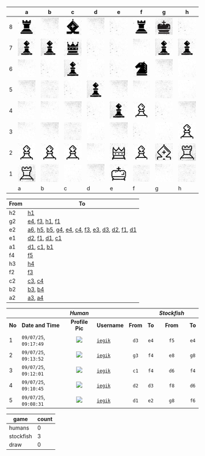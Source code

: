 |   | a | b | c | d | e | f | g | h |
|---|---|---|---|---|---|---|---|---|
| 8 | ![piece](./pieces/style-2/rook-b.jpg) | ![piece](./pieces/style-2/bg-5.jpg) | ![piece](./pieces/style-2/bishop-b.jpg) | ![piece](./pieces/style-2/bg-5.jpg) | ![piece](./pieces/style-2/bg-2.jpg) | ![piece](./pieces/style-2/rook-b.jpg) | ![piece](./pieces/style-2/king-b.jpg) | ![piece](./pieces/style-2/bg-2.jpg) |
| 7 | ![piece](./pieces/style-2/pawn-b.jpg) | ![piece](./pieces/style-2/pawn-b.jpg) | ![piece](./pieces/style-2/queen-b.jpg) | ![piece](./pieces/style-2/bg-2.jpg) | ![piece](./pieces/style-2/bg-2.jpg) | ![piece](./pieces/style-2/bg-3.jpg) | ![piece](./pieces/style-2/pawn-b.jpg) | ![piece](./pieces/style-2/pawn-b.jpg) |
| 6 | ![piece](./pieces/style-2/bg-3.jpg) | ![piece](./pieces/style-2/bg-2.jpg) | ![piece](./pieces/style-2/pawn-b.jpg) | ![piece](./pieces/style-2/bg-1.jpg) | ![piece](./pieces/style-2/bg-2.jpg) | ![piece](./pieces/style-2/knight-b.jpg) | ![piece](./pieces/style-2/bg-5.jpg) | ![piece](./pieces/style-2/bg-1.jpg) |
| 5 | ![piece](./pieces/style-2/bg-5.jpg) | ![piece](./pieces/style-2/bg-4.jpg) | ![piece](./pieces/style-2/bg-2.jpg) | ![piece](./pieces/style-2/pawn-b.jpg) | ![piece](./pieces/style-2/bg-5.jpg) | ![piece](./pieces/style-2/bg-3.jpg) | ![piece](./pieces/style-2/bg-4.jpg) | ![piece](./pieces/style-2/bg-1.jpg) |
| 4 | ![piece](./pieces/style-2/bg-3.jpg) | ![piece](./pieces/style-2/bg-3.jpg) | ![piece](./pieces/style-2/bg-5.jpg) | ![piece](./pieces/style-2/bg-2.jpg) | ![piece](./pieces/style-2/pawn-b.jpg) | ![piece](./pieces/style-2/pawn-w.jpg) | ![piece](./pieces/style-2/bg-2.jpg) | ![piece](./pieces/style-2/bg-5.jpg) |
| 3 | ![piece](./pieces/style-2/bg-3.jpg) | ![piece](./pieces/style-2/bg-5.jpg) | ![piece](./pieces/style-2/bg-4.jpg) | ![piece](./pieces/style-2/bg-1.jpg) | ![piece](./pieces/style-2/bg-5.jpg) | ![piece](./pieces/style-2/bg-2.jpg) | ![piece](./pieces/style-2/bg-1.jpg) | ![piece](./pieces/style-2/pawn-w.jpg) |
| 2 | ![piece](./pieces/style-2/pawn-w.jpg) | ![piece](./pieces/style-2/pawn-w.jpg) | ![piece](./pieces/style-2/pawn-w.jpg) | ![piece](./pieces/style-2/bg-3.jpg) | ![piece](./pieces/style-2/queen-w.jpg) | ![piece](./pieces/style-2/pawn-w.jpg) | ![piece](./pieces/style-2/bishop-w.jpg) | ![piece](./pieces/style-2/rook-w.jpg) |
| 1 | ![piece](./pieces/style-2/rook-w.jpg) | ![piece](./pieces/style-2/bg-4.jpg) | ![piece](./pieces/style-2/bg-1.jpg) | ![piece](./pieces/style-2/bg-5.jpg) | ![piece](./pieces/style-2/king-w.jpg) | ![piece](./pieces/style-2/bg-4.jpg) | ![piece](./pieces/style-2/bg-3.jpg) | ![piece](./pieces/style-2/bg-4.jpg) |
|   | a | b | c | d | e | f | g | h |


| From |  To  |
|------|------|
|  h2  | [h1](https://github.com/tanishq-singh-2407/readme-chess/issues/new?title=chess_move_h2h1&labels=make+move&body=Just+push+%27Submit+new+issue%27.+You+don%27t+need+to+do+anything+else.) |
|  g2  | [e4](https://github.com/tanishq-singh-2407/readme-chess/issues/new?title=chess_move_g2e4&labels=make+move&body=Just+push+%27Submit+new+issue%27.+You+don%27t+need+to+do+anything+else.), [f3](https://github.com/tanishq-singh-2407/readme-chess/issues/new?title=chess_move_g2f3&labels=make+move&body=Just+push+%27Submit+new+issue%27.+You+don%27t+need+to+do+anything+else.), [h1](https://github.com/tanishq-singh-2407/readme-chess/issues/new?title=chess_move_g2h1&labels=make+move&body=Just+push+%27Submit+new+issue%27.+You+don%27t+need+to+do+anything+else.), [f1](https://github.com/tanishq-singh-2407/readme-chess/issues/new?title=chess_move_g2f1&labels=make+move&body=Just+push+%27Submit+new+issue%27.+You+don%27t+need+to+do+anything+else.) |
|  e2  | [a6](https://github.com/tanishq-singh-2407/readme-chess/issues/new?title=chess_move_e2a6&labels=make+move&body=Just+push+%27Submit+new+issue%27.+You+don%27t+need+to+do+anything+else.), [h5](https://github.com/tanishq-singh-2407/readme-chess/issues/new?title=chess_move_e2h5&labels=make+move&body=Just+push+%27Submit+new+issue%27.+You+don%27t+need+to+do+anything+else.), [b5](https://github.com/tanishq-singh-2407/readme-chess/issues/new?title=chess_move_e2b5&labels=make+move&body=Just+push+%27Submit+new+issue%27.+You+don%27t+need+to+do+anything+else.), [g4](https://github.com/tanishq-singh-2407/readme-chess/issues/new?title=chess_move_e2g4&labels=make+move&body=Just+push+%27Submit+new+issue%27.+You+don%27t+need+to+do+anything+else.), [e4](https://github.com/tanishq-singh-2407/readme-chess/issues/new?title=chess_move_e2e4&labels=make+move&body=Just+push+%27Submit+new+issue%27.+You+don%27t+need+to+do+anything+else.), [c4](https://github.com/tanishq-singh-2407/readme-chess/issues/new?title=chess_move_e2c4&labels=make+move&body=Just+push+%27Submit+new+issue%27.+You+don%27t+need+to+do+anything+else.), [f3](https://github.com/tanishq-singh-2407/readme-chess/issues/new?title=chess_move_e2f3&labels=make+move&body=Just+push+%27Submit+new+issue%27.+You+don%27t+need+to+do+anything+else.), [e3](https://github.com/tanishq-singh-2407/readme-chess/issues/new?title=chess_move_e2e3&labels=make+move&body=Just+push+%27Submit+new+issue%27.+You+don%27t+need+to+do+anything+else.), [d3](https://github.com/tanishq-singh-2407/readme-chess/issues/new?title=chess_move_e2d3&labels=make+move&body=Just+push+%27Submit+new+issue%27.+You+don%27t+need+to+do+anything+else.), [d2](https://github.com/tanishq-singh-2407/readme-chess/issues/new?title=chess_move_e2d2&labels=make+move&body=Just+push+%27Submit+new+issue%27.+You+don%27t+need+to+do+anything+else.), [f1](https://github.com/tanishq-singh-2407/readme-chess/issues/new?title=chess_move_e2f1&labels=make+move&body=Just+push+%27Submit+new+issue%27.+You+don%27t+need+to+do+anything+else.), [d1](https://github.com/tanishq-singh-2407/readme-chess/issues/new?title=chess_move_e2d1&labels=make+move&body=Just+push+%27Submit+new+issue%27.+You+don%27t+need+to+do+anything+else.) |
|  e1  | [d2](https://github.com/tanishq-singh-2407/readme-chess/issues/new?title=chess_move_e1d2&labels=make+move&body=Just+push+%27Submit+new+issue%27.+You+don%27t+need+to+do+anything+else.), [f1](https://github.com/tanishq-singh-2407/readme-chess/issues/new?title=chess_move_e1f1&labels=make+move&body=Just+push+%27Submit+new+issue%27.+You+don%27t+need+to+do+anything+else.), [d1](https://github.com/tanishq-singh-2407/readme-chess/issues/new?title=chess_move_e1d1&labels=make+move&body=Just+push+%27Submit+new+issue%27.+You+don%27t+need+to+do+anything+else.), [c1](https://github.com/tanishq-singh-2407/readme-chess/issues/new?title=chess_move_e1c1&labels=make+move&body=Just+push+%27Submit+new+issue%27.+You+don%27t+need+to+do+anything+else.) |
|  a1  | [d1](https://github.com/tanishq-singh-2407/readme-chess/issues/new?title=chess_move_a1d1&labels=make+move&body=Just+push+%27Submit+new+issue%27.+You+don%27t+need+to+do+anything+else.), [c1](https://github.com/tanishq-singh-2407/readme-chess/issues/new?title=chess_move_a1c1&labels=make+move&body=Just+push+%27Submit+new+issue%27.+You+don%27t+need+to+do+anything+else.), [b1](https://github.com/tanishq-singh-2407/readme-chess/issues/new?title=chess_move_a1b1&labels=make+move&body=Just+push+%27Submit+new+issue%27.+You+don%27t+need+to+do+anything+else.) |
|  f4  | [f5](https://github.com/tanishq-singh-2407/readme-chess/issues/new?title=chess_move_f4f5&labels=make+move&body=Just+push+%27Submit+new+issue%27.+You+don%27t+need+to+do+anything+else.) |
|  h3  | [h4](https://github.com/tanishq-singh-2407/readme-chess/issues/new?title=chess_move_h3h4&labels=make+move&body=Just+push+%27Submit+new+issue%27.+You+don%27t+need+to+do+anything+else.) |
|  f2  | [f3](https://github.com/tanishq-singh-2407/readme-chess/issues/new?title=chess_move_f2f3&labels=make+move&body=Just+push+%27Submit+new+issue%27.+You+don%27t+need+to+do+anything+else.) |
|  c2  | [c3](https://github.com/tanishq-singh-2407/readme-chess/issues/new?title=chess_move_c2c3&labels=make+move&body=Just+push+%27Submit+new+issue%27.+You+don%27t+need+to+do+anything+else.), [c4](https://github.com/tanishq-singh-2407/readme-chess/issues/new?title=chess_move_c2c4&labels=make+move&body=Just+push+%27Submit+new+issue%27.+You+don%27t+need+to+do+anything+else.) |
|  b2  | [b3](https://github.com/tanishq-singh-2407/readme-chess/issues/new?title=chess_move_b2b3&labels=make+move&body=Just+push+%27Submit+new+issue%27.+You+don%27t+need+to+do+anything+else.), [b4](https://github.com/tanishq-singh-2407/readme-chess/issues/new?title=chess_move_b2b4&labels=make+move&body=Just+push+%27Submit+new+issue%27.+You+don%27t+need+to+do+anything+else.) |
|  a2  | [a3](https://github.com/tanishq-singh-2407/readme-chess/issues/new?title=chess_move_a2a3&labels=make+move&body=Just+push+%27Submit+new+issue%27.+You+don%27t+need+to+do+anything+else.), [a4](https://github.com/tanishq-singh-2407/readme-chess/issues/new?title=chess_move_a2a4&labels=make+move&body=Just+push+%27Submit+new+issue%27.+You+don%27t+need+to+do+anything+else.) |


|||_Human_||||_Stockfish_||
|-|-|:-:|-|:-:|:-:|:-:|:-:|
|**No**|**Date and Time**|**Profile Pic**|**Username**|**From**|**To**|**From**|**To**|
|1|`09/07/25`, `09:17:49`|<img src="https://github.com/iegik.png" height="50px" /> | [`iegik`](https://github.com/iegik)|`d3`|`e4`|`f5`|`e4`|
|2|`09/07/25`, `09:13:52`|<img src="https://github.com/iegik.png" height="50px" /> | [`iegik`](https://github.com/iegik)|`g3`|`f4`|`e8`|`g8`|
|3|`09/07/25`, `09:12:01`|<img src="https://github.com/iegik.png" height="50px" /> | [`iegik`](https://github.com/iegik)|`c1`|`f4`|`d6`|`f4`|
|4|`09/07/25`, `09:10:45`|<img src="https://github.com/iegik.png" height="50px" /> | [`iegik`](https://github.com/iegik)|`d2`|`d3`|`f8`|`d6`|
|5|`09/07/25`, `09:08:31`|<img src="https://github.com/iegik.png" height="50px" /> | [`iegik`](https://github.com/iegik)|`d1`|`e2`|`g8`|`f6`|


| game | count |
|------|-------|
| humans | 0 |
| stockfish | 3 |
| draw | 0 |


